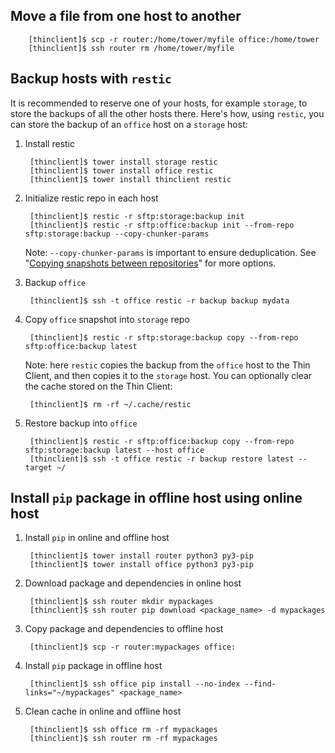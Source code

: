 ## Move a file from one host to another

        [thinclient]$ scp -r router:/home/tower/myfile office:/home/tower
        [thinclient]$ ssh router rm /home/tower/myfile


## Backup hosts with `restic`

It is recommended to reserve one of your hosts, for example `storage`, to store the backups of all the other hosts there. Here's how, using `restic`, you can store the backup of an `office` host on a `storage` host:

1. Install restic

        [thinclient]$ tower install storage restic
        [thinclient]$ tower install office restic
        [thinclient]$ tower install thinclient restic

1. Initialize restic repo in each host
        
        [thinclient]$ restic -r sftp:storage:backup init
        [thinclient]$ restic -r sftp:office:backup init --from-repo sftp:storage:backup --copy-chunker-params

    Note: `--copy-chunker-params` is important to ensure deduplication. 
    See "[Copying snapshots between repositories](https://restic.readthedocs.io/en/latest/045_working_with_repos.html#copying-snapshots-between-repositories)" for more options.

1. Backup `office`

        [thinclient]$ ssh -t office restic -r backup backup mydata

1. Copy `office` snapshot into `storage` repo

        [thinclient]$ restic -r sftp:storage:backup copy --from-repo sftp:office:backup latest

    Note: here `restic` copies the backup from the `office` host to the Thin Client, and then copies it to the `storage` host. You can optionally clear the cache stored on the Thin Client:
        
        [thinclient]$ rm -rf ~/.cache/restic

1. Restore backup into `office`

        [thinclient]$ restic -r sftp:office:backup copy --from-repo sftp:storage:backup latest --host office
        [thinclient]$ ssh -t office restic -r backup restore latest --target ~/


## Install `pip` package in offline host using online host

1. Install `pip` in online and offline host

        [thinclient]$ tower install router python3 py3-pip
        [thinclient]$ tower install office python3 py3-pip

1. Download package and dependencies in online host

        [thinclient]$ ssh router mkdir mypackages
        [thinclient]$ ssh router pip download <package_name> -d mypackages 

1. Copy package and dependencies to offline host

        [thinclient]$ scp -r router:mypackages office:

1. Install `pip` package in offline host

        [thinclient]$ ssh office pip install --no-index --find-links="~/mypackages" <package_name>

1. Clean cache in online and offline host

        [thinclient]$ ssh office rm -rf mypackages
        [thinclient]$ ssh router rm -rf mypackages